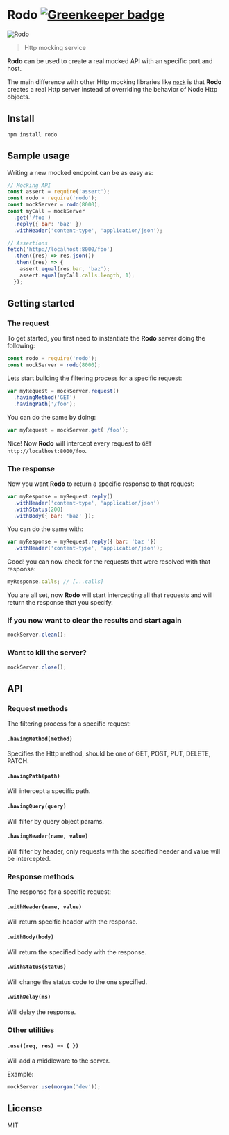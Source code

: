 # Rodo [![Greenkeeper badge](https://badges.greenkeeper.io/nescalante/rodo.svg)](https://greenkeeper.io/)

![Rodo](http://i.ebayimg.com/images/g/PFEAAOSwmrlUsqos/s-l300.jpg)

> Http mocking service

**Rodo** can be used to create a real mocked API with an specific port and host.

The main difference with other Http mocking libraries like [`nock`](https://github.com/node-nock/nock) is that **Rodo** creates a real Http server instead of overriding the behavior of Node Http objects.

## Install

```
npm install rodo
```

## Sample usage

Writing a new mocked endpoint can be as easy as:

```js
// Mocking API
const assert = require('assert');
const rodo = require('rodo');
const mockServer = rodo(8000);
const myCall = mockServer
  .get('/foo')
  .reply({ bar: 'baz' })
  .withHeader('content-type', 'application/json');

// Assertions  
fetch('http://localhost:8000/foo')
  .then((res) => res.json())
  .then((res) => {
    assert.equal(res.bar, 'baz');
    assert.equal(myCall.calls.length, 1);
  });
```

## Getting started

### The request

To get started, you first need to instantiate the **Rodo** server doing the following:

```js
const rodo = require('rodo');
const mockServer = rodo(8000);
```

Lets start building the filtering process for a specific request:

```js
var myRequest = mockServer.request()
  .havingMethod('GET')
  .havingPath('/foo');
```

You can do the same by doing:

```js
var myRequest = mockServer.get('/foo');
```

Nice! Now **Rodo** will intercept every request to `GET http://localhost:8000/foo`.

### The response

Now you want **Rodo** to return a specific response to that request:

```js
var myResponse = myRequest.reply()
  .withHeader('content-type', 'application/json')
  .withStatus(200)
  .withBody({ bar: 'baz' });
```

You can do the same with:

```js
var myResponse = myRequest.reply({ bar: 'baz '})
  .withHeader('content-type', 'application/json');
```

Good! you can now check for the requests that were resolved with that response:

```js
myResponse.calls; // [...calls]
```

You are all set, now **Rodo** will start intercepting all that requests and will return the response that you specify.

### If you now want to clear the results and start again

```js
mockServer.clean();
```

### Want to kill the server?

```js
mockServer.close();
```

## API

### Request methods

The filtering process for a specific request:

#### `.havingMethod(method)`

Specifies the Http method, should be one of GET, POST, PUT, DELETE, PATCH.

#### `.havingPath(path)`

Will intercept a specific path.

#### `.havingQuery(query)`

Will filter by query object params.

#### `.havingHeader(name, value)`

Will filter by header, only requests with the specified header and value will be intercepted.

### Response methods

The response for a specific request:

#### `.withHeader(name, value)`

Will return specific header with the response.

#### `.withBody(body)`

Will return the specified body with the response.

#### `.withStatus(status)`

Will change the status code to the one specified.

#### `.withDelay(ms)`

Will delay the response.

### Other utilities

#### `.use((req, res) => { })`

Will add a middleware to the server.

Example:

```js
mockServer.use(morgan('dev'));
```

## License

MIT

